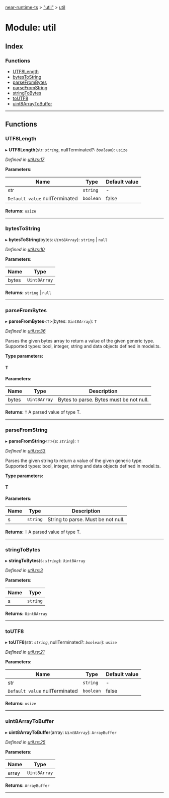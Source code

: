 [near-runtime-ts](../README.md) > ["util"](../modules/_util_.md) > [util](../modules/_util_.util.md)

# Module: util

## Index

### Functions

* [UTF8Length](_util_.util.md#utf8length)
* [bytesToString](_util_.util.md#bytestostring)
* [parseFromBytes](_util_.util.md#parsefrombytes)
* [parseFromString](_util_.util.md#parsefromstring)
* [stringToBytes](_util_.util.md#stringtobytes)
* [toUTF8](_util_.util.md#toutf8)
* [uint8ArrayToBuffer](_util_.util.md#uint8arraytobuffer)

---

## Functions

<a id="utf8length"></a>

###  UTF8Length

▸ **UTF8Length**(str: *`string`*, nullTerminated?: *`boolean`*): `usize`

*Defined in [util.ts:17](https://github.com/nearprotocol/near-runtime-ts/blob/d0fcf87/assembly/util.ts#L17)*

**Parameters:**

| Name | Type | Default value |
| ------ | ------ | ------ |
| str | `string` | - |
| `Default value` nullTerminated | `boolean` | false |

**Returns:** `usize`

___
<a id="bytestostring"></a>

###  bytesToString

▸ **bytesToString**(bytes: *`Uint8Array`*): `string` \| `null`

*Defined in [util.ts:10](https://github.com/nearprotocol/near-runtime-ts/blob/d0fcf87/assembly/util.ts#L10)*

**Parameters:**

| Name | Type |
| ------ | ------ |
| bytes | `Uint8Array` |

**Returns:** `string` \| `null`

___
<a id="parsefrombytes"></a>

###  parseFromBytes

▸ **parseFromBytes**<`T`>(bytes: *`Uint8Array`*): `T`

*Defined in [util.ts:36](https://github.com/nearprotocol/near-runtime-ts/blob/d0fcf87/assembly/util.ts#L36)*

Parses the given bytes array to return a value of the given generic type. Supported types: bool, integer, string and data objects defined in model.ts.

**Type parameters:**

#### T 
**Parameters:**

| Name | Type | Description |
| ------ | ------ | ------ |
| bytes | `Uint8Array` |  Bytes to parse. Bytes must be not null. |

**Returns:** `T`
A parsed value of type T.

___
<a id="parsefromstring"></a>

###  parseFromString

▸ **parseFromString**<`T`>(s: *`string`*): `T`

*Defined in [util.ts:53](https://github.com/nearprotocol/near-runtime-ts/blob/d0fcf87/assembly/util.ts#L53)*

Parses the given string to return a value of the given generic type. Supported types: bool, integer, string and data objects defined in model.ts.

**Type parameters:**

#### T 
**Parameters:**

| Name | Type | Description |
| ------ | ------ | ------ |
| s | `string` |  String to parse. Must be not null. |

**Returns:** `T`
A parsed value of type T.

___
<a id="stringtobytes"></a>

###  stringToBytes

▸ **stringToBytes**(s: *`string`*): `Uint8Array`

*Defined in [util.ts:3](https://github.com/nearprotocol/near-runtime-ts/blob/d0fcf87/assembly/util.ts#L3)*

**Parameters:**

| Name | Type |
| ------ | ------ |
| s | `string` |

**Returns:** `Uint8Array`

___
<a id="toutf8"></a>

###  toUTF8

▸ **toUTF8**(str: *`string`*, nullTerminated?: *`boolean`*): `usize`

*Defined in [util.ts:21](https://github.com/nearprotocol/near-runtime-ts/blob/d0fcf87/assembly/util.ts#L21)*

**Parameters:**

| Name | Type | Default value |
| ------ | ------ | ------ |
| str | `string` | - |
| `Default value` nullTerminated | `boolean` | false |

**Returns:** `usize`

___
<a id="uint8arraytobuffer"></a>

###  uint8ArrayToBuffer

▸ **uint8ArrayToBuffer**(array: *`Uint8Array`*): `ArrayBuffer`

*Defined in [util.ts:25](https://github.com/nearprotocol/near-runtime-ts/blob/d0fcf87/assembly/util.ts#L25)*

**Parameters:**

| Name | Type |
| ------ | ------ |
| array | `Uint8Array` |

**Returns:** `ArrayBuffer`

___

